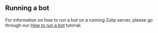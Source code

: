 ## Running a bot

For information on how to run a bot on a running Zulip server, please
go through our [How to run a bot][1] tutorial.

[1]: http://zulip.readthedocs.io/en/latest/bots-guide.html#how-to-run-a-bot

